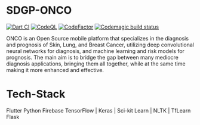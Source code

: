 # SDGP-ONCO
[![Dart CI](https://github.com/Ammar-Raneez/SDGP-ONCO/actions/workflows/dart.yml/badge.svg)](https://github.com/Ammar-Raneez/SDGP-ONCO/actions/workflows/dart.yml)
[![CodeQL](https://github.com/Ammar-Raneez/SDGP-ONCO/actions/workflows/codeql-analysis.yml/badge.svg)](https://github.com/Ammar-Raneez/SDGP-ONCO/actions/workflows/codeql-analysis.yml)
[![CodeFactor](https://www.codefactor.io/repository/github/ammar-raneez/sdgp-onco/badge)](https://www.codefactor.io/repository/github/ammar-raneez/sdgp-onco)
[![Codemagic build status](https://api.codemagic.io/apps/604df07a8ee52e4c314eef7d/604df07a8ee52e4c314eef7c/status_badge.svg)](https://codemagic.io/apps/604df07a8ee52e4c314eef7d/604df07a8ee52e4c314eef7c/latest_build)

ONCO is an Open Source mobile platform that specializes in the diagnosis and prognosis of Skin, Lung, and Breast Cancer, utilizing deep convolutional neural networks for diagnosis, and machine learning and risk models for prognosis. The main aim is to bridge the gap between many mediocre diagnosis applications, bringing them all together, while at the same time making it more enhanced and effective.

# Tech-Stack
Flutter
Python
Firebase
TensorFlow | Keras | Sci-kit Learn | NLTK | TfLearn
Flask
